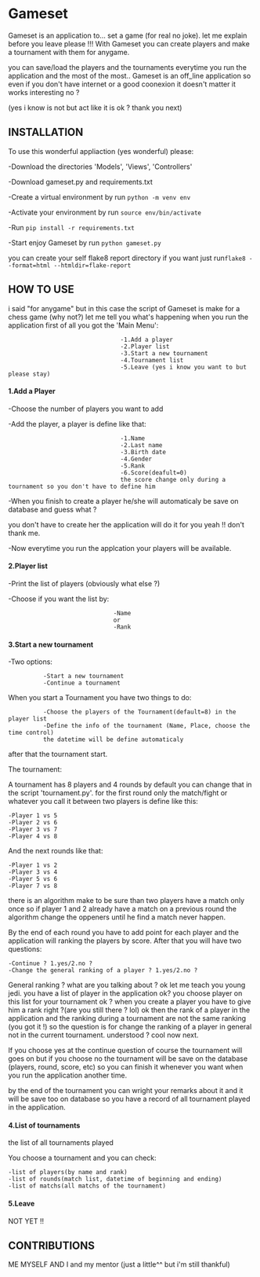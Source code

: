 # Gameset
Gameset is an application to... set a game (for real no joke). let me explain before you leave please !!!
With Gameset you can create players and make a tournament with them for anygame.

you can save/load the players and the tournaments everytime you run the application and the most of the most..
Gameset is an off_line application so even if you don't have internet or a good coonexion it doesn't matter it works
interesting no ?

(yes i know is not but act like it is ok ? thank you next)

## INSTALLATION
To use this wonderful appliaction (yes wonderful) please:

 -Download the directories 'Models', 'Views', 'Controllers'
 
 -Download gameset.py and requirements.txt
 
 -Create a virtual environment by run `python -m venv env`
 
 -Activate your environment by run `source env/bin/activate`
 
 -Run `pip install -r requirements.txt`
 
 -Start enjoy Gameset by run `python gameset.py`
  
 you can create your self flake8 report directory if you want just run`flake8 --format=html --htmldir=flake-report` 
 
 
 
## HOW TO USE

i said "for anygame" but in this case the script of Gameset is make for a chess game (why not?)
let me tell you what's happening when you run the application
first of all you got the 'Main Menu':
                                    
                                    -1.Add a player
                                    -2.Player list
                                    -3.Start a new tournament
                                    -4.Tournament list
                                    -5.Leave (yes i know you want to but please stay)
                                    
#### 1.Add a Player
-Choose the number of players you want to add

-Add the player, a player is define like that:
                
                                    -1.Name
                                    -2.Last name
                                    -3.Birth date
                                    -4.Gender
                                    -5.Rank
                                    -6.Score(deafult=0) 
                                    the score change only during a tournament so you don't have to define him
                                    
 -When you finish to create a player he/she will automaticaly be save on database and guess what ? 
 
 you don't have to create her the application will do it for you yeah !! don't thank me.
 
 -Now everytime you run the applcation your players will be available.
 
 #### 2.Player list
 -Print the list of players (obviously what else ?)
 
 -Choose if you want the list by:
    
                                  -Name
                                  or
                                  -Rank
                                  
 #### 3.Start a new tournament
 -Two options:
              
              -Start a new tournament
              -Continue a tournament
 
 When you start a Tournament you have two things to do:
 
              -Choose the players of the Tournament(default=8) in the player list
              -Define the info of the tournament (Name, Place, choose the time control)
              the datetime will be define automaticaly
              
 after that the tournament start.
 
 The tournament:
    
 A tournament has 8 players and 4 rounds by default you can change that in the script 'tournament.py'.
 for the first round only the match/fight or whatever you call it between two players is define like this:
   
    -Player 1 vs 5
    -Player 2 vs 6
    -Player 3 vs 7
    -Player 4 vs 8
    
  And the next rounds like that:
    
    -Player 1 vs 2
    -Player 3 vs 4
    -Player 5 vs 6
    -Player 7 vs 8
    
   there is an algorithm make to be sure than two players have a match only once so if player 1 and 2 already have a match on a previous round the algorithm change the oppeners until he find a match never happen.
   
 By the end of each round you have to add point for each player and the application will ranking the players by score.
 After that you will have two questions:
 
    -Continue ? 1.yes/2.no ?
    -Change the general ranking of a player ? 1.yes/2.no ?
    
 General ranking ? what are you talking about ? ok let me teach you young jedi. you have a list of player in the application ok? you choose player on this list for your tournament ok ? when you create a player you have to give him a rank right ?(are you still there ? lol) ok then the rank of a player in the application and the ranking during a tournament are not the same ranking (you got it !) so the question is for change the ranking of a player in general not in the current tournament.
 understood ? cool now next.
 
 If you choose yes at the continue question of course the tournament will goes on but if you choose no the tournament will be save on the database (players, round, score, etc) so you can finish it whenever you want when you run the application another time.
 
 by the end of the tournament you can wright your remarks about it and it will be save too on database so you have a record of all tournament played in the application.
 
#### 4.List of tournaments
the list of all tournaments played

You choose a tournament and you can check:

    -list of players(by name and rank)
    -list of rounds(match list, datetime of beginning and ending)
    -list of matchs(all matchs of the tournament)  
    
#### 5.Leave
NOT YET !!

 
 ## CONTRIBUTIONS
 ME MYSELF AND I
 and my mentor (just a little^^ but i'm still thankful)
